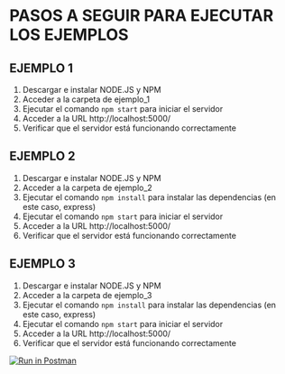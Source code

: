 # PASOS A SEGUIR PARA EJECUTAR LOS EJEMPLOS

## EJEMPLO 1

1. Descargar e instalar NODE.JS y NPM
2. Acceder a la carpeta de ejemplo_1
3. Ejecutar el comando `npm start` para iniciar el servidor
4. Acceder a la URL http://localhost:5000/
5. Verificar que el servidor está funcionando correctamente

## EJEMPLO 2
1. Descargar e instalar NODE.JS y NPM
2. Acceder a la carpeta de ejemplo_2
3. Ejecutar el comando `npm install` para instalar las dependencias (en este caso, express)
4. Ejecutar el comando `npm start` para iniciar el servidor
5. Acceder a la URL http://localhost:5000/
6. Verificar que el servidor está funcionando correctamente

## EJEMPLO 3
1. Descargar e instalar NODE.JS y NPM
2. Acceder a la carpeta de ejemplo_3
3. Ejecutar el comando `npm install` para instalar las dependencias (en este caso, express)
4. Ejecutar el comando `npm start` para iniciar el servidor
5. Acceder a la URL http://localhost:5000/
6. Verificar que el servidor está funcionando correctamente


[![Run in Postman](https://run.pstmn.io/button.svg)](https://app.getpostman.com/run-collection/21047550-c3571046-6b68-4ae0-b03d-2c8732e63dc2?action=collection%2Ffork&collection-url=entityId%3D21047550-c3571046-6b68-4ae0-b03d-2c8732e63dc2%26entityType%3Dcollection%26workspaceId%3D1f4f77c5-eb75-4ee8-99d0-fbd51cc092df)
